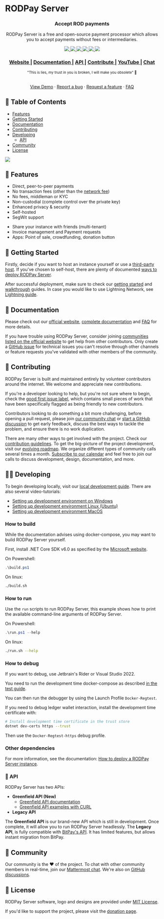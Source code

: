 # RODPay Server  

<!-- ![RODPay Server](RODPayServer/wwwroot/img/btc_pay_BG_twitter.png) -->

<h3 align="center">
  Accept ROD payments
</h3>
<p align="center"> RODPay Server is a free and open-source payment processor which allows you to accept payments without fees or intermediaries.
</p>
<p align="center">
  <a href="https://circleci.com/gh/btcpayserver/btcpayserver">
    <img src="https://img.shields.io/circleci/build/github/btcpayserver/btcpayserver"/>
  </a>
  <a href="https://github.com/btcpayserver/btcpayserver/releases/">
    <img src="https://img.shields.io/github/v/release/btcpayserver/btcpayserver"/>
  </a>
  <a href="https://github.com/btcpayserver/btcpayserver/blob/master/LICENSE">
      <img src="https://img.shields.io/github/license/btcpayserver/btcpayserver"/>
  </a>
  <a href="https://docs.btcpayserver.org/Contribute/">
    <img src="https://img.shields.io/badge/PRs-welcome-brightgreen.svg"/>
  </a>
  <a href="https://chat.btcpayserver.org/">
    <img src="https://img.shields.io/badge/Community%20Chat-Mattermost-%230058cc"/>
  </a>
  <a href="https://twitter.com/intent/follow?screen_name=btcpayserver">
    <img src="https://img.shields.io/twitter/follow/btcpayserver.svg?label=Follow%20@btcpayserver"/>
  </a>
</p>

<div align="center">
  <h3>
    <a href="https://btcpayserver.org">
      Website
    </a>
    <span> | </span>
    <a href="https://docs.btcpayserver.org">
      Documentation
    </a>
    <span> | </span>
    <a href="https://docs.btcpayserver.org/API/Greenfield/v1/">
      API
    </a>
    <span> | </span>
    <a href="https://docs.btcpayserver.org/Contribute/">
      Contribute
    </a>
    <span> | </span>
    <a href="https://www.youtube.com/btcpayserver/">
      YouTube
    </a>
    <span> | </span>
    <a href="https://chat.btcpayserver.org/">
      Chat
    </a>
  </h3>
</div>

<div align="center">
  <sub>"This is lies, my trust in you is broken, I will make you obsolete" 💚
  </a>
</div>
<br/>

<p align="center">
  <a href="https://mainnet.demo.btcpayserver.org">View Demo</a>
  ·
  <a href="https://github.com/btcpayserver/btcpayserver/issues/new/choose">Report a bug</a>
  ·
  <a href="https://github.com/btcpayserver/btcpayserver/discussions/new">Request a feature</a>
  ·
  <a href="https://docs.btcpayserver.org/FAQ/">FAQ</a>
</p>

## 💼 Table of Contents

* [Features](#-features)
* [Getting Started](#-getting-started)
* [Documentation](#-documentation)
* [Contributing](#-contributing)
* [Developing](#-developing)
  * [API](#-api)
* [Community](#-community)
* [License](#-license)
<!-- * [Supporters](#-supporters) -->

![](https://raw.githubusercontent.com/btcpayserver/btcpayserver-doc/master/docs/img/RODPayServerScreenshot.png)

## 🎨 Features

* Direct, peer-to-peer payments
* No transaction fees (other than the [network fee](https://en.bitcoin.it/wiki/Miner_fees))
* No fees, middleman or KYC
* Non-custodial (complete control over the private key)
* Enhanced privacy & security
* Self-hosted
* SegWit support
<!-- * Lightning Network support (LND, c-lightning, Eclair, and Ptarmigan) -->
<!-- * Tor support -->
* Share your instance with friends (multi-tenant)
* Invoice management and Payment requests
* Apps: Point of sale, crowdfunding, donation button
<!-- * Full-node reliant wallet with [hardware wallet integration](https://docs.btcpayserver.org/Vault/) and SegWit support -->
<!-- * Bitcoin-only build, separate community-maintained altcoin build ([supported altcoins](https://docs.btcpayserver.org/FAQ/FAQ-Altcoin/)) -->

## 🚀 Getting Started

Firstly, decide if you want to host an instance yourself or use a [third-party host](https://docs.btcpayserver.org/ThirdPartyHosting/). If you've chosen to self-host, there are plenty of documented [ways to deploy RODPay Server](https://docs.btcpayserver.org/Deployment/).

After successful deployment, make sure to check our [getting started](https://docs.btcpayserver.org/RegisterAccount/) and [walkthrough](https://docs.btcpayserver.org/Walkthrough/) guides. In case you would like to use Lightning Network, see [Lightning guide](https://docs.btcpayserver.org/LightningNetwork/).

## 📗 Documentation

Please check out our [official website](https://btcpayserver.org/), [complete documentation](https://docs.btcpayserver.org/) and [FAQ](https://docs.btcpayserver.org/FAQ/) for more details.

If you have trouble using RODPay Server, consider joining [communities listed on the official website](https://btcpayserver.org/#communityCTA) to get help from other contributors. Only create a [GitHub issue](https://github.com/btcpayserver/btcpayserver/issues/new/choose) for technical issues you can't resolve through other channels or feature requests you've validated with other members of the community.

## 🤝 Contributing

RODPay Server is built and maintained entirely by volunteer contributors around the internet. We welcome and appreciate new contributions.

If you're a developer looking to help, but you're not sure where to begin, check the [good first issue label](https://github.com/btcpayserver/btcpayserver/issues?q=is%3Aissue+is%3Aopen+label%3A%22good+first+issue%22), which contains small pieces of work that have been specifically flagged as being friendly to new contributors.

Contributors looking to do something a bit more challenging, before opening a pull request, please join [our community chat](https://chat.btcpayserver.org/) or [start a GitHub discussion](https://github.com/btcpayserver/btcpayserver/discussions) to get early feedback, discuss the best ways to tackle the problem, and ensure there is no work duplication.

There are many other ways to get involved with the project. Check our [contribution guidelines](https://docs.btcpayserver.org/Contribute/). To get the big-picture of the project development, visit our [evolving roadmap](https://github.com/orgs/btcpayserver/projects/9). We organize different types of community calls several times a month. [Subscribe to our calendar](https://github.com/btcpayserver/organization#calendar) and feel free to join our calls to discuss development, design, documentation, and more.

## 🧑‍💻 Developing

To begin developing locally, visit our [local development guide](https://docs.btcpayserver.org/Development/LocalDevelopment/). There are also several video-tutorials:

* [Setting up development environment on Windows](https://www.youtube.com/watch?v=ZePbMPSIvHM)
* [Setting up development environment Linux (Ubuntu)](https://www.youtube.com/watch?v=j486T_Rk-yw&t)
* [Setting up development environment MacOS](https://www.youtube.com/watch?v=GWR_CcMsEV0)

### How to build

While the documentation advises using docker-compose, you may want to build RODPay Server yourself.

First, install .NET Core SDK v6.0 as specified by the [Microsoft website](https://dotnet.microsoft.com/download/dotnet-core/6.0).

On Powershell:

```powershell
.\build.ps1
```

On linux:

```sh
./build.sh
```

### How to run

Use the `run` scripts to run RODPay Server, this example shows how to print the available command-line arguments of RODPay Server.

On Powershell:

```powershell
.\run.ps1 --help
```

On linux:

```sh
./run.sh --help
```

### How to debug

If you want to debug, use Jetbrain's Rider or Visual Studio 2022.

You need to run the development time docker-compose as described [in the test guide](./RODPayServer.Tests/README.md).

You can then run the debugger by using the Launch Profile `Docker-Regtest`.

If you need to debug ledger wallet interaction, install the development time certificate with:

```bash
# Install development time certificate in the trust store
dotnet dev-certs https --trust
```

Then use the `Docker-Regtest-https` debug profile.

### Other dependencies

For more information, see the documentation:
[How to deploy a RODPay Server instance](https://docs.btcpayserver.org/Deployment/).

### 🧪 API

RODPay Server has two APIs:

- **Greenfield API (New)**
  - [Greenfield API documentation](https://docs.btcpayserver.org/API/Greenfield/v1/)
  - [Greenfield API examples with CURL](https://docs.btcpayserver.org/GreenFieldExample/)
- **Legacy API**

The **Greenfield API** is our brand-new API which is still in development. Once complete, it will allow you to run RODPay Server headlessly.
The **Legacy API**, is fully compatible with [BitPay's API](https://bitpay.com/api/). It has limited features, but allows instant migration from BitPay.

## 💚 Community

Our community is the ❤️ of the project. To chat with other community members in real-time, join our [Mattermost chat](https://chat.btcpayserver.org). We're also on [GitHub discussions](https://github.com/btcpayserver/btcpayserver/discussions).

## 📝 License

RODPay Server software, logo and designs are provided under [MIT License](https://github.com/btcpayserver/btcpayserver/blob/master/LICENSE).
<!-- 
## 🙏 Supporters

The RODPay Server Project is proudly supported by these entities through the [RODPay Server Foundation](https://foundation.btcpayserver.org/).

[![Spiral](RODPayServer/wwwroot/img/readme/supporter_spiral.svg)](https://spiral.xyz)
[![Baillie Gifford](RODPayServer/wwwroot/img/readme/supporter_bailliegifford.svg)](https://www.bailliegifford.com)
[![Strike](RODPayServer/wwwroot/img/readme/supporter_strike.svg)](https://strike.me)
[![Human Rights Foundation](RODPayServer/wwwroot/img/readme/supporter_hrf.svg)](https://hrf.org)
[![PNXBET](RODPayServer/wwwroot/img/readme/supporter_pnxbet.svg)](https://www.pnxbet.com)
[![LunaNode](RODPayServer/wwwroot/img/readme/supporter_lunanode.svg)](https://lunanode.com)
[![Wallet of Satoshi](RODPayServer/wwwroot/img/readme/supporter_walletofsatoshi.svg)](https://walletofsatoshi.com/)
[![Coincards](RODPayServer/wwwroot/img/readme/supporter_coincards.svg)](https://coincards.com/)
[![IVPN](RODPayServer/wwwroot/img/readme/supporter_ivpn.svg)](https://ivpn.net/)
-->
If you'd like to support the project, please visit the [donation page](https://btcpayserver.org/donate/).

